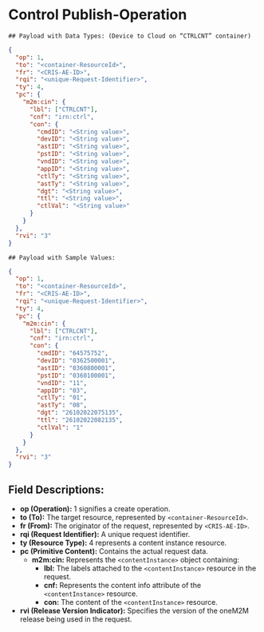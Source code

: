 # Control Publish-Operation

```
## Payload with Data Types: (Device to Cloud on “CTRLCNT” container)
```

```json
{
  "op": 1,
  "to": "<container-ResourceId>",
  "fr": "<CRIS-AE-ID>",
  "rqi": "<unique-Request-Identifier>",
  "ty": 4,
  "pc": {
    "m2m:cin": {
      "lbl": ["CTRLCNT"],
      "cnf": "irn:ctrl",
      "con": {
        "cmdID": "<String value>",
        "devID": "<String value>",
        "astID": "<String value>",
        "pstID": "<String value>",
        "vndID": "<String value>",
        "appID": "<String value>",
        "ctlTy": "<String value>",
        "astTy": "<String value>",
        "dgt": "<String value>",
        "ttl": "<String value>",
        "ctlVal": "<String value>"
      }
    }
  },
  "rvi": "3"
}
```

```
## Payload with Sample Values:
```

```json
{
  "op": 1,
  "to": "<container-ResourceId>",
  "fr": "<CRIS-AE-ID>",
  "rqi": "<unique-Request-Identifier>",
  "ty": 4,
  "pc": {
    "m2m:cin": {
      "lbl": ["CTRLCNT"],
      "cnf": "irn:ctrl",
      "con": {
        "cmdID": "64575752",
        "devID": "0362500001",
        "astID": "0360800001",
        "pstID": "0360100001",
        "vndID": "11",
        "appID": "03",
        "ctlTy": "01",
        "astTy": "08",
        "dgt": "26102022075135",
        "ttl": "26102022082135",
        "ctlVal": "1"
      }
    }
  },
  "rvi": "3"
}
```

## Field Descriptions:

- **op (Operation):** 1 signifies a create operation.
- **to (To):** The target resource, represented by `<container-ResourceId>`.
- **fr (From):** The originator of the request, represented by `<CRIS-AE-ID>`.
- **rqi (Request Identifier):** A unique request identifier.
- **ty (Resource Type):** 4 represents a content instance resource.
- **pc (Primitive Content):** Contains the actual request data.
  - **m2m:cin:** Represents the `<contentInstance>` object containing:
    - **lbl:** The labels attached to the `<contentInstance>` resource in the request.
    - **cnf:** Represents the content info attribute of the `<contentInstance>` resource.
    - **con:** The content of the `<contentInstance>` resource.
- **rvi (Release Version Indicator):** Specifies the version of the oneM2M release being used in the request.
